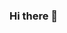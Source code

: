 ### Hi there 👋

<!--
**JuanRoncancioP/JuanRoncancioP** is a ✨ _special_ ✨ repository because its `README.md` (this file) appears on your GitHub profile.

Here are some ideas to get you started:

- 🔭 I’m currently working on Segmentation and insights.
- 🌱 I’m currently learning Time series prediction.
- 👯 I’m looking to collaborate on Data Cience.
- 🤔 I’m looking for help with Bigdata at Azure Databricks
- 💬 Ask me about TextMining 
- 📫 How to reach me: https://www.linkedin.com/in/juan-pablo-roncancio-parra-297925155/
- 😄 Pronouns: He
- ⚡ Fun fact: "Sabías que en la actualidad se generan más de 2.5 trillones de bytes de datos cada día. Y se espera que este volumen aumente a medida que más dispositivos se conectan a Internet y más personas adoptan tecnologías digitales. La ciencia de datos es una disciplina que ayuda a extraer valor de esta enorme cantidad de información y a transformarla en insights valiosos para la toma de decisiones empresariales."
"Did you know that over 2.5 trillion bytes of data are generated every day? And it's expected that this volume will increase as more devices connect to the internet and more people adopt digital technologies. Data science is a discipline that helps extract value from this vast amount of information and transform it into valuable insights for business decision-making."
-->
